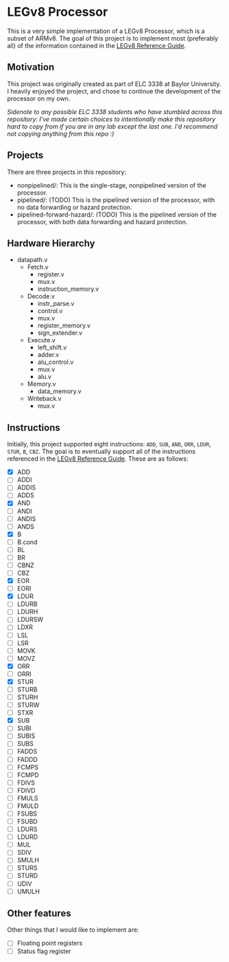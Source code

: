 # LEGv8 Processor

This is a very simple implementation of a LEGv8 Processor, which is a subset of ARMv8. The goal of this project is to implement most (preferably all) of the information contained in the [LEGv8 Reference Guide](resources/LEGv8_Reference.pdf). 

## Motivation

This project was originally created as part of ELC 3338 at Baylor University. I heavily enjoyed the project, and chose to continue the development of the processor on my own.

_Sidenote to any possible ELC 3338 students who have stumbled across this repository: I've made certain choices to intentionally make this repository hard to copy from if you are in any lab except the last one. I'd recommend not copying anything from this repo :)_

## Projects

There are three projects in this repository:

- nonpipelined/: This is the single-stage, nonpipelined version of the processor.
- pipelined/: (TODO) This is the pipelined version of the processor, with no data forwarding or hazard protection.
- pipelined-forward-hazard/: (TODO) This is the pipelined version of the processor, with both data forwarding and hazard protection.

## Hardware Hierarchy

- datapath.v
    - Fetch.v
        - register.v
        - mux.v
        - instruction_memory.v
    - Decode.v
        - instr_parse.v
        - control.v
        - mux.v
        - register_memory.v
        - sign_extender.v
    - Execute.v
        - left_shift.v
        - adder.v
        - alu_control.v
        - mux.v
        - alu.v
    - Memory.v
        - data_memory.v
    - Writeback.v
        - mux.v

## Instructions

Initially, this project supported eight instructions: `ADD`, `SUB`, `AND`, `ORR`, `LDUR`, `STUR`, `B`, `CBZ`. The goal is to eventually support all of the instructions referenced in the [LEGv8 Reference Guide](resources/LEGv8_Reference.pdf). These are as follows:

- [x] ADD
- [ ] ADDI
- [ ] ADDIS
- [ ] ADDS
- [x] AND
- [ ] ANDI
- [ ] ANDIS
- [ ] ANDS
- [x] B
- [ ] B.cond
- [ ] BL
- [ ] BR
- [ ] CBNZ
- [ ] CBZ
- [x] EOR
- [ ] EORI
- [x] LDUR
- [ ] LDURB
- [ ] LDURH
- [ ] LDURSW
- [ ] LDXR
- [ ] LSL
- [ ] LSR
- [ ] MOVK
- [ ] MOVZ
- [x] ORR
- [ ] ORRI
- [x] STUR
- [ ] STURB
- [ ] STURH
- [ ] STURW
- [ ] STXR
- [x] SUB
- [ ] SUBI
- [ ] SUBIS
- [ ] SUBS
- [ ] FADDS
- [ ] FADDD
- [ ] FCMPS
- [ ] FCMPD
- [ ] FDIVS
- [ ] FDIVD
- [ ] FMULS
- [ ] FMULD
- [ ] FSUBS
- [ ] FSUBD
- [ ] LDURS
- [ ] LDURD
- [ ] MUL
- [ ] SDIV
- [ ] SMULH
- [ ] STURS
- [ ] STURD
- [ ] UDIV
- [ ] UMULH

## Other features

Other things that I would like to implement are:

- [ ] Floating point registers
- [ ] Status flag register
